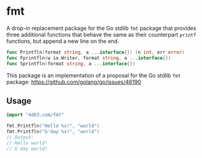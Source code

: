 # fmt

A drop-in replacement package for the Go stdlib `fmt` package that provides
three additional functions that behave the same as their counterpart `printf`
functions, but append a new line on the end.

```go
func Printfln(format string, a ...interface{}) (n int, err error)
func Fprintfln(w io.Writer, format string, a ...interface{})
func Sprintfln(format string, a ...interface{})
```

This package is an implementation of a proposal for the Go stdlib `fmt` package:
https://github.com/golang/go/issues/46190

## Usage

```go
import "4d63.com/fmt"
```

```go
fmt.Printfln("Hello %s!", "world")
fmt.Printfln("G'day %s!", "world")
// Output:
// Hello world!
// G'day world!
```
